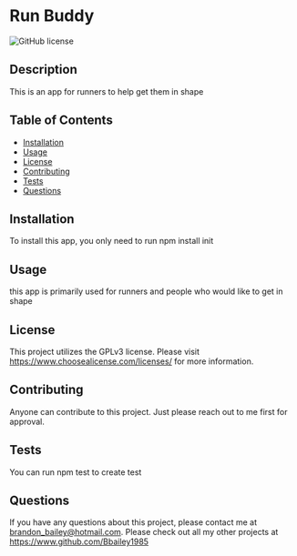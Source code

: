 
  # Run Buddy

  
  ![GitHub license](https://img.shields.io/badge/License-GPLv3-blue.svg)

  ## Description
  This is an app for runners to help get them in shape

  ## Table of Contents
  * [Installation](#installation)
  * [Usage](#usage)
  * [License](#license)
  * [Contributing](#contributing)
  * [Tests](#tests)
  * [Questions](#questions)
  
  ## Installation
  To install this app, you only need to run npm install init

  ## Usage
  this app is primarily used for runners and people who would like to get in shape

  ## License
  This project utilizes the GPLv3 license. Please visit https://www.choosealicense.com/licenses/ for more information.

  ## Contributing
  Anyone can contribute to this project. Just please reach out to me first for approval.

  ## Tests
  You can run npm test to create test

  ## Questions
  If you have any questions about this project, please contact me at brandon_bailey@hotmail.com. Please check out all my other projects at https://www.github.com/Bbailey1985
